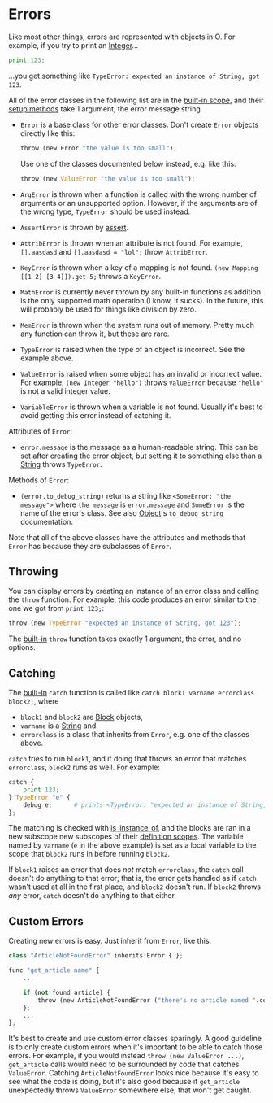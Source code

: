 # Errors

Like most other things, errors are represented with objects in Ö. For example,
if you try to print an [Integer](builtins.md#integer)...

```python
print 123;
```

...you get something like `TypeError: expected an instance of String, got 123`.

All of the error classes in the following list are in the [built-in scope], and
their [setup methods] take 1 argument, the error message string.

- `Error` is a base class for other error classes. Don't create `Error` objects
  directly like this:

  ```python
  throw (new Error "the value is too small");
  ```

  Use one of the classes documented below instead, e.g. like this:

  ```python
  throw (new ValueError "the value is too small");
  ```
- `ArgError` is thrown when a function is called with the wrong number of
  arguments or an unsupported option. However, if the arguments are of the
  wrong type, `TypeError` should be used instead.
- `AssertError` is thrown by [assert](builtins.md#assert).
- `AttribError` is thrown when an attribute is not found. For example,
  `[].aasdasd` and `[].aasdasd = "lol";` throw `AttribError`.
- `KeyError` is thrown when a key of a mapping is not found.
  `(new Mapping [[1 2] [3 4]]).get 5;` throws a `KeyError`.
- `MathError` is currently never thrown by any built-in functions as addition
  is the only supported math operation (I know, it sucks). In the future, this
  will probably be used for things like division by zero.
- `MemError` is thrown when the system runs out of memory. Pretty much any
  function can throw it, but these are rare.
- `TypeError` is raised when the type of an object is incorrect. See the
  example above.
- `ValueError` is raised when some object has an invalid or incorrect value.
  For example, `(new Integer "hello")` throws `ValueError` because `"hello"` is
  not a valid integer value.
- `VariableError` is thrown when a variable is not found. Usually it's best to
  avoid getting this error instead of catching it.

Attributes of `Error`:
- `error.message` is the message as a human-readable string. This can be set
  after creating the error object, but setting it to something else than a
  [String](builtins.md#string) throws `TypeError`.

Methods of `Error`:
- `(error.to_debug_string)` returns a string like `<SomeError: "the message">`
  where `the message` is `error.message` and `SomeError` is the name of the
  error's class. See also [Object](builtins.md#object)'s `to_debug_string`
  documentation.

Note that all of the above classes have the attributes and methods that `Error`
has because they are subclasses of `Error`.


## Throwing

You can display errors by creating an instance of an error class and calling
the `throw` function. For example, this code produces an error similar to the
one we got from `print 123;`:

```python
throw (new TypeError "expected an instance of String, got 123");
```

The [built-in] `throw` function takes exactly 1 argument, the error, and no
options.


## Catching

The [built-in] `catch` function is called like
`catch block1 varname errorclass block2;`, where
- `block1` and `block2` are [Block](builtins.ö#block) objects,
- `varname` is a [String](builtins.ö#string) and
- `errorclass` is a class that inherits from `Error`, e.g. one of the classes
  above.

`catch` tries to run `block1`, and if doing that throws an error that matches
`errorclass`, `block2` runs as well. For example:

```python
catch {
    print 123;
} TypeError "e" {
    debug e;      # prints <TypeError: "expected an instance of String, got 123">
};
```

The matching is checked with [is_instance_of](builtins.md#is_instance_of), and
the blocks are ran in a new subscope new subscopes of their
[definition scopes][definition scope]. The variable named by `varname` (`e` in
the above example) is set as a local variable to the scope that `block2` runs
in before running `block2`.

If `block1` raises an error that does *not* match `errorclass`, the `catch`
call doesn't do anything to that error; that is, the error gets handled as if
`catch` wasn't used at all in the first place, and `block2` doesn't run. If
`block2` throws *any* error, `catch` doesn't do anything to that either.


## Custom Errors

Creating new errors is easy. Just inherit from `Error`, like this:

```python
class "ArticleNotFoundError" inherits:Error { };

func "get_article name" {
    ...

    if (not found_article) {
        throw (new ArticleNotFoundError ("there's no article named ".concat article_name));
    };
    ...
};
```

It's best to create and use custom error classes sparingly. A good guideline is
to only create custom errors when it's important to be able to catch those
errors. For example, if you would instead `throw (new ValueError ...)`,
`get_article` calls would need to be surrounded by code that catches
`ValueError`. Catching `ArticleNotFoundError` looks nice because it's easy to
see what the code is doing, but it's also good because if `get_article`
unexpectedly throws `ValueError` somewhere else, that won't get caught.


[built-in scope]: tutorial.md#scopes
[built-in]: tutorial.md#scopes
[definition scope]: tutorial.md#scopes
[setup methods]: tutorial.md#defining-classes
